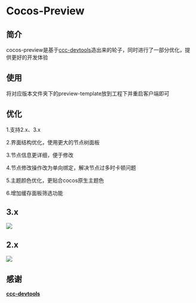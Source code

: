 # Cocos-Preview

## 简介

cocos-preview是基于[ccc-devtools](https://github.com/potato47/ccc-devtools)造出来的轮子，同时进行了一部分优化，提供更好的开发体验

## 使用
将对应版本文件夹下的preview-template放到工程下并重启客户端即可

## 优化
1.支持2.x、3.x

2.界面结构优化，使用更大的节点树面板

3.节点信息更详细，便于修改

4.节点修改操作改为单向绑定，解决节点过多时卡顿问题

5.主题颜色优化，更贴合cocos原生主题色

6.增加缓存面板筛选功能

## 3.x
![](https://cdn.jsdelivr.net/gh/kaxifakl/img-store@master/imgs/Snipaste_2023-07-17_16-10-27_ymonho_.jpeg)

## 2.x
![](https://cdn.jsdelivr.net/gh/kaxifakl/img-store@master/imgs/Snipaste_2023-06-12_12-41-49_9cepq8_.jpeg)

## 感谢

**[ccc-devtools](https://github.com/potato47/ccc-devtools)**

